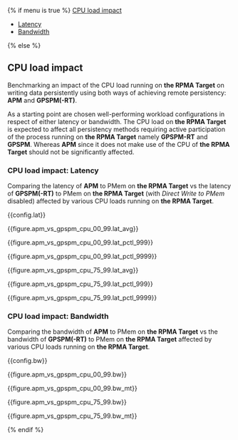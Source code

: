 {% if menu is true %}
<a class="pure-menu-heading" href="#cpuload">CPU load impact</a>
<ul class="pure-menu-list">
    <li class="pure-menu-item"><a href="#cpuload-lat" class="pure-menu-link">Latency</a></li>
    <li class="pure-menu-item"><a href="#cpuload-bw" class="pure-menu-link">Bandwidth</a></li>
</ul>
{% else %}

<h2 id="cpuload">CPU load impact</h2>

Benchmarking an impact of the CPU load running on **the RPMA Target** on writing data persistently using both ways of achieving remote persistency: **APM** and **GPSPM(-RT)**.

As a starting point are chosen well-performing workload configurations in respect of either latency or bandwidth. The CPU load on **the RPMA Target** is expected to affect all persistency methods requiring active participation of the process running on **the RPMA Target** namely **GPSPM-RT** and **GPSPM**. Whereas **APM** since it does not make use of the CPU of **the RPMA Target** should not be significantly affected.

<h3 id="cpuload-lat">CPU load impact: Latency</h3>

Comparing the latency of **APM** to PMem on **the RPMA Target** vs the latency of **GPSPM(-RT)** to PMem on **the RPMA Target** (with *Direct Write to PMem* disabled) affected by various CPU loads running on **the RPMA Target**.

{{config.lat}}

{{figure.apm_vs_gpspm_cpu_00_99.lat_avg}}

{{figure.apm_vs_gpspm_cpu_00_99.lat_pctl_999}}

{{figure.apm_vs_gpspm_cpu_00_99.lat_pctl_9999}}

{{figure.apm_vs_gpspm_cpu_75_99.lat_avg}}

{{figure.apm_vs_gpspm_cpu_75_99.lat_pctl_999}}

{{figure.apm_vs_gpspm_cpu_75_99.lat_pctl_9999}}

<h3 id="cpuload-bw">CPU load impact: Bandwidth</h3>

Comparing the bandwidth of **APM** to PMem on **the RPMA Target** vs the bandwidth of **GPSPM(-RT)** to PMem on **the RPMA Target** affected by various CPU loads running on **the RPMA Target**.

{{config.bw}}

{{figure.apm_vs_gpspm_cpu_00_99.bw}}

{{figure.apm_vs_gpspm_cpu_00_99.bw_mt}}

{{figure.apm_vs_gpspm_cpu_75_99.bw}}

{{figure.apm_vs_gpspm_cpu_75_99.bw_mt}}

{% endif %}

